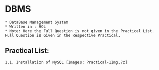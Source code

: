 # DBMS
	* DataBase Management System
	* Written in : SQL
	* Note: Here the Full Question is not given in the Practical List. Full Question is Given in the Respective Practical.

## Practical List:
	1.1. Installation of MySQL [Images: Practical-1Img.7z]
